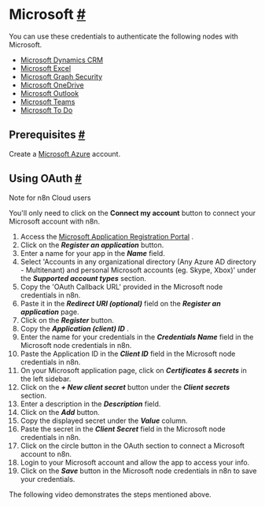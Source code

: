 


 Microsoft
 [#](#microsoft "Permanent link")
=============================================



 You can use these credentials to authenticate the following nodes with Microsoft.
 


* [Microsoft Dynamics CRM](/integrations/builtin/app-nodes/n8n-nodes-base.microsoftdynamicscrm/)
* [Microsoft Excel](/integrations/builtin/app-nodes/n8n-nodes-base.microsoftexcel/)
* [Microsoft Graph Security](/integrations/builtin/app-nodes/n8n-nodes-base.microsoftgraphsecurity/)
* [Microsoft OneDrive](/integrations/builtin/app-nodes/n8n-nodes-base.microsoftonedrive/)
* [Microsoft Outlook](/integrations/builtin/app-nodes/n8n-nodes-base.microsoftoutlook/)
* [Microsoft Teams](/integrations/builtin/app-nodes/n8n-nodes-base.microsoftteams/)
* [Microsoft To Do](/integrations/builtin/app-nodes/n8n-nodes-base.microsofttodo/)



 Prerequisites
 [#](#prerequisites "Permanent link")
-----------------------------------------------------



 Create a
 [Microsoft Azure](https://azure.microsoft.com/) 
 account.
 



 Using OAuth
 [#](#using-oauth "Permanent link")
-------------------------------------------------




 Note for n8n Cloud users
 



 You'll only need to click on the
 **Connect my account** 
 button to connect your Microsoft account with n8n.
 



1. Access the
 [Microsoft Application Registration Portal](https://aka.ms/appregistrations) 
 .
2. Click on the
 ***Register an application***
 button.
3. Enter a name for your app in the
 ***Name***
 field.
4. Select 'Accounts in any organizational directory (Any Azure AD directory - Multitenant) and personal Microsoft accounts (eg. Skype, Xbox)' under the
 ***Supported account types***
 section.
5. Copy the 'OAuth Callback URL' provided in the Microsoft node credentials in n8n.
6. Paste it in the
 ***Redirect URI (optional)***
 field on the
 ***Register an application***
 page.
7. Click on the
 ***Register***
 button.
8. Copy the
 ***Application (client) ID***
 .
9. Enter the name for your credentials in the
 ***Credentials Name***
 field in the Microsoft node credentials in n8n.
10. Paste the Application ID in the
 ***Client ID***
 field in the Microsoft node credentials in n8n.
11. On your Microsoft application page, click on
 ***Certificates & secrets***
 in the left sidebar.
12. Click on the
 ***+ New client secret***
 button under the
 ***Client secrets***
 section.
13. Enter a description in the
 ***Description***
 field.
14. Click on the
 ***Add***
 button.
15. Copy the displayed secret under the
 ***Value***
 column.
16. Paste the secret in the
 ***Client Secret***
 field in the Microsoft node credentials in n8n.
17. Click on the circle button in the OAuth section to connect a Microsoft account to n8n.
18. Login to your Microsoft account and allow the app to access your info.
19. Click on the
 ***Save***
 button in the Microsoft node credentials in n8n to save your credentials.



 The following video demonstrates the steps mentioned above.
 








